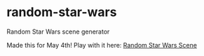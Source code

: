 # random-star-wars
Random Star Wars scene generator

Made this for May 4th!
Play with it here: [Random Star Wars Scene](https://abhijit-hota.github.io/random-star-wars/)
